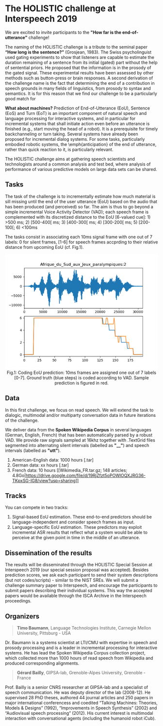 # The HOLISTIC challenge at Interspeech 2019

We are excited to invite participants to the **"How far is the end-of-utterance"** challenge!

The naming of the HOLISTIC challenge is a tribute to the seminal paper **“How long is the sentence?”** (Grosjean, 1983). 
The Swiss psycholinguist used gating experiments to show that listeners are capable to estimate the duration 
remaining of a sentence from its initial (gated) part without the help of sentential priors. 
He proposed that the information is in the prosody of the gated signal. 
These experimental results have been assessed by other methods such as button-press or brain responses.
A second derivation of the challenge name is the fact that determining the end of a contribution in speech grounds in many fields of linguistics, from prosody to syntax and semantics. It is for this reason that we find our challenge to be a particularly good match for 

**What about machines?** Prediction of End-of-Utterance (EoU), Sentence (EoS) and Turn (EoT) is an important component of natural speech and language processing for interactive systems, and in particular for incremental systems that shall initiate action even before an utterance is finished (e.g., start moving the head of a robot).
It is a prerequisite for timely backchanneling or turn taking. Several systems have already been proposed for incremental dialog systems. For some tasks, particularly embodied robotic systems, the \emph{anticipation} of the end of utterance, rather than quick reaction to it, is particularly relevant.

The HOLISTIC challenge aims at gathering speech scientists and technologists around a common analysis and test bed, where analysis of performance of various predictive models on large data sets can be shared.

## Tasks
The task of the challenge is to incrementally estimate how much material is sill missing until 
the end of the user utterance (EoU) based on the audio that has been produced (and perceived) so far.
The aim is thus to go beyond a simple incremental Voice Activity Detector (VAD); each speech frame is complemented with its discretized distance to the EoU [6-valued cue]: 1) >500 ms; 2) [500-400[ ms; 3) [400-300[ ms; 4) [300-200[ ms; 5) [200-100[; 6) <100ms

The tasks consist in associating each 10ms signal frame with one out of 7 labels: 0 for silent frames, [1-6] for speech frames accprding to their relative distance from upcoming EoU (cf. Fig.1).

<p align="center"><img src="pred_EoU.png" /><br/>
Fig.1: Coding EoU prediction: 10ms frames are assigned one out of 7 labels [0-7]. Ground truth (blue steps) is coded according to VAD. Sample prediction is figured in red.
</p>

## Data
In this first challenge, we focus on read speech. We will extend the task to dialogic, 
multimodal and/or multiparty conversation data in future iterations of the challenge.

We deliver data from the **Spoken Wikipedia Corpus** in several languages (German, English, French) that has been automatically parsed by a robust VAD. We provide raw signals sampled at 16khz together with .TextGrid files segmented into alternating silent intervals (labelled as **"__"**) and speech intervals (labelled as **"utt"**).

1. American-English data: 1000 hours [.tar]
2. German data: xx hours [.tar]
3. French data: 10 hours [[Wikimedia_FR.tar.gz; 148 articles; 4.8Go|https://drive.google.com/file/d/19RjZfzt5oPOWlOQXJRG36-TKpxSG-IG8/view?usp=sharing]]

## Tracks
You can compete in two tracks:
1. Signal-based EoU estimation. These end-to-end predictors should be language-independent and consider speech frames as input.
2. Language-specific EoU estimation. These predictors may exploit incremental ASR results that reflect what a system 
would be able to perceive at the given point in time in the middle of an utterance.

## Dissemination of the results
The results will be disseminated through the HOLISTIC Special Session at Interspeech 2019 (our special session proposal was accepted). Besides prediction scores, we ask each participant to send their system descriptions (but not codes/scripts) - similar to the NIST SREs. We will submit a challenge summary paper to Interspeech, and  encourage the participants to submit papers describing their individual systems. This way the accepted papers would be available through the ISCA Archive in the Interspeech proceedings.

## Organizers

> **Timo Baumann**, Language Technologies Institute, Carnegie Mellon University, Pittsburg - USA

Dr. Baumann is a systems scientist at LTI/CMU with expertise in speech and 
prosody processing and is a leader in incremental processing for interactive systems. 
He has lead the Spoken Wikipedia Corpus collection project, which collected more than 
1000 hours of read speech from Wikipedia and produced corresponding alignments. 

> **Gérard Bailly**, GIPSA-lab, Grenoble-Alpes University, Grenoble - France

Prof. Bailly is a senior CNRS researcher at GIPSA-lab and
a specialist of speech communication. He was deputy director of the lab (2008-12). He supervised 28 PhD theses, authored 44 journal articles and 250 papers in major international conferencess and coedited “Talking Machines: Theories, Models \& Designs” (1992), “Improvements in Speech Synthesis” (2002) and “Audiovisual speech processing” (2012). His current interest is multimodal interaction with conversational agents (including the humanoid robot iCub).
